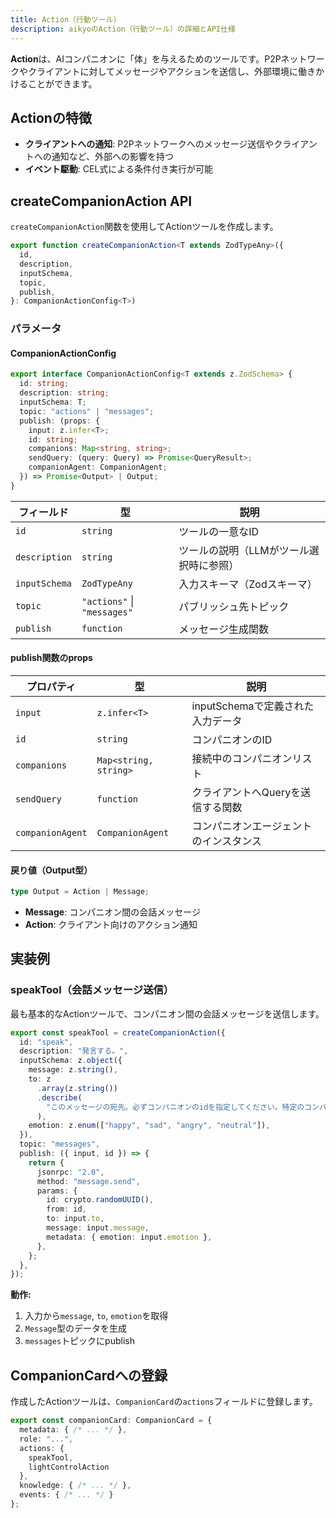 ```yaml
---
title: Action（行動ツール）
description: aikyoのAction（行動ツール）の詳細とAPI仕様
---
```


**Action**は、AIコンパニオンに「体」を与えるためのツールです。P2Pネットワークやクライアントに対してメッセージやアクションを送信し、外部環境に働きかけることができます。

## Actionの特徴

- **クライアントへの通知**: P2Pネットワークへのメッセージ送信やクライアントへの通知など、外部への影響を持つ
- **イベント駆動**: CEL式による条件付き実行が可能

## createCompanionAction API

`createCompanionAction`関数を使用してActionツールを作成します。

```typescript
export function createCompanionAction<T extends ZodTypeAny>({
  id,
  description,
  inputSchema,
  topic,
  publish,
}: CompanionActionConfig<T>)
```

### パラメータ

#### CompanionActionConfig

```typescript
export interface CompanionActionConfig<T extends z.ZodSchema> {
  id: string;
  description: string;
  inputSchema: T;
  topic: "actions" | "messages";
  publish: (props: {
    input: z.infer<T>;
    id: string;
    companions: Map<string, string>;
    sendQuery: (query: Query) => Promise<QueryResult>;
    companionAgent: CompanionAgent;
  }) => Promise<Output> | Output;
}
```

| フィールド | 型 | 説明 |
|-----------|-----|------|
| `id` | `string` | ツールの一意なID |
| `description` | `string` | ツールの説明（LLMがツール選択時に参照） |
| `inputSchema` | `ZodTypeAny` | 入力スキーマ（Zodスキーマ） |
| `topic` | `"actions"` \| `"messages"` | パブリッシュ先トピック |
| `publish` | `function` | メッセージ生成関数 |

#### publish関数のprops

| プロパティ | 型 | 説明 |
|-----------|-----|------|
| `input` | `z.infer<T>` | inputSchemaで定義された入力データ |
| `id` | `string` | コンパニオンのID |
| `companions` | `Map<string, string>` | 接続中のコンパニオンリスト |
| `sendQuery` | `function` | クライアントへQueryを送信する関数 |
| `companionAgent` | `CompanionAgent` | コンパニオンエージェントのインスタンス |

#### 戻り値（Output型）

```typescript
type Output = Action | Message;
```

- **Message**: コンパニオン間の会話メッセージ
- **Action**: クライアント向けのアクション通知

## 実装例

### speakTool（会話メッセージ送信）

最も基本的なActionツールで、コンパニオン間の会話メッセージを送信します。

```typescript
export const speakTool = createCompanionAction({
  id: "speak",
  description: "発言する。",
  inputSchema: z.object({
    message: z.string(),
    to: z
      .array(z.string())
      .describe(
        "このメッセージの宛先。必ずコンパニオンのidを指定してください。特定のコンパニオンに個人的に話しかけたいとき以外は、必ず、会話に参加したことのある全員を含むようにしてください。また、積極的にuserに会話を振ってください。",
      ),
    emotion: z.enum(["happy", "sad", "angry", "neutral"]),
  }),
  topic: "messages",
  publish: ({ input, id }) => {
    return {
      jsonrpc: "2.0",
      method: "message.send",
      params: {
        id: crypto.randomUUID(),
        from: id,
        to: input.to,
        message: input.message,
        metadata: { emotion: input.emotion },
      },
    };
  },
});
```

**動作:**

1. 入力から`message`, `to`, `emotion`を取得
2. `Message`型のデータを生成
3. `messages`トピックにpublish

## CompanionCardへの登録

作成したActionツールは、`CompanionCard`の`actions`フィールドに登録します。

```typescript
export const companionCard: CompanionCard = {
  metadata: { /* ... */ },
  role: "...",
  actions: {
    speakTool,
    lightControlAction
  },
  knowledge: { /* ... */ },
  events: { /* ... */ }
};
```
